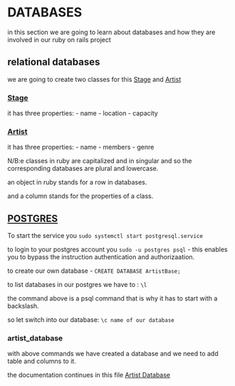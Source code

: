 # DATABASES

in this section we are going to learn about databases and how they are involved in our ruby on rails project

## relational databases

we are going to create two classes for this [Stage](stage.rb) and [Artist](artist.rb)

### [Stage](stage.rb)

it has three properties:
    - name
    - location
    - capacity

### [Artist](artist.rb)

it has three properties:
    - name
    - members
    - genre

N/B:e classes in ruby are capitalized and in singular and so the corresponding databases are plural and lowercase.

an object in ruby stands for a row in databases.

and a column stands for the properties of a class.

## [POSTGRES](https://www.digitalocean.com/community/tutorials/how-to-install-postgresql-on-ubuntu-20-04-quickstart)

To start the service you `sudo systemctl start postgresql.service`

to login to your postgres account you `sudo -u postgres psql` - this enables you to bypass the instruction authentication and authorizaation.

to create our own database -  `CREATE DATABASE ArtistBase;`

to list databases in our postgres we have to : `\l`

the command above is a psql command that is why it has to start with a backslash.

so let switch into our database: `\c name of our database`

### artist_database

with above commands we have created a database and we need to add table and columns to it.

the documentation continues in this file  [Artist Database](artistdb.md)